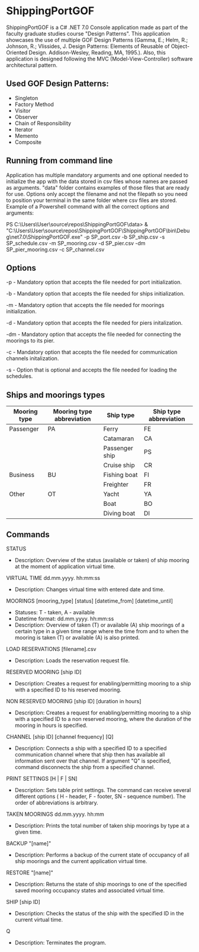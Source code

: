 # ShippingPortGOF

ShippingPortGOF is a C# .NET 7.0 Console application made as part of the faculty graduate studies course "Design Patterns". This application showcases the use of multiple GOF Design Patterns (Gamma, E.; Helm, R.; Johnson, R.; Vlissides, J. Design Patterns: Elements of Reusable of Object-Oriented Design. Addison-Wesley, Reading, MA, 1995.). Also, this application is designed following the MVC (Model-View-Controller) software architectural pattern. 

## Used GOF Design Patterns:

- Singleton
- Factory Method
- Visitor
- Observer
- Chain of Responsibility
- Iterator
- Memento
- Composite

## Running from command line

Application has multiple mandatory arguments and one optional needed to initialize the app with the data stored in csv files whose names are passed as arguments. "data" folder contains examples of those files that are ready for use. Options only accept the filename and not the filepath so you need to position your terminal in the same folder where csv files are stored. Example of a Powershell command with all the correct options and arguments:

PS C:\Users\User\source\repos\ShippingPortGOF\data> & "C:\Users\User\source\repos\ShippingPortGOF\ShippingPortGOF\bin\Debug\net7.0\ShippingPortGOF.exe" -p SP_port.csv -b SP_ship.csv -s SP_schedule.csv -m SP_mooring.csv -d SP_pier.csv -dm SP_pier_mooring.csv -c SP_channel.csv

## Options

-p - Mandatory option that accepts the file needed for port initialization.

-b - Mandatory option that accepts the file needed for ships initialization.

-m - Mandatory option that accepts the file needed for moorings initialization.

-d - Mandatory option that accepts the file needed for piers initalization.

-dm - Mandatory option that accepts the file needed for connecting the moorings to its pier.

-c - Mandatory option that accepts the file needed for communication channels initalization.

-s - Option that is optional and accepts the file needed for loading the schedules.

## Ships and moorings types
Mooring type | Mooring type abbreviation | Ship type | Ship type abbreviation
------------ | ------------------- | ----- | ---------------------
Passenger | PA | Ferry | FE
||| Catamaran | CA
||| Passenger ship | PS
||| Cruise ship | CR
Business | BU | Fishing boat | FI
||| Freighter | FR
Other | OT | Yacht | YA
||| Boat | BO
||| Diving boat | DI

## Commands
STATUS
- Description: Overview of the status (available or taken) of ship mooring at the moment of application virtual time.


VIRTUAL TIME dd.mm.yyyy. hh:mm:ss
- Description: Changes virtual time with entered date and time.

MOORINGS [mooring_type] [status] [datetime_from] [datetime_until]
- Statuses: T - taken, A - available
- Datetime format: dd.mm.yyyy. hh:mm:ss
- Description: Overview of taken (T) or available (A) ship moorings of a certain type in a given time range
where the time from and to when the mooring is taken (T) or available (A) is also printed.

LOAD RESERVATIONS [filename].csv
- Description: Loads the reservation request file.

RESERVED MOORING [ship ID]
- Description: Creates a request for enabling/permitting mooring to a ship with a specified ID
to his reserved mooring.

NON RESERVED MOORING [ship ID] [duration in hours]
- Description: Creates a request for enabling/permitting mooring to a ship with a specified ID
to a non reserved mooring, where the duration of the mooring in hours is specified.

CHANNEL [ship ID] [channel frequency] [Q]
- Description: Connects a ship with a specified ID to a specified communication channel where that ship then has available
all information sent over that channel. If argument "Q" is specified, command disconnects the ship from a specified channel.

PRINT SETTINGS [H | F | SN]
- Description: Sets table print settings. The command can receive several different options ( H -
header, F - footer, SN - sequence number). The order of abbreviations is arbitrary.

TAKEN MOORINGS dd.mm.yyyy. hh:mm
- Description: Prints the total number of taken ship moorings by type at a given time.

BACKUP "[name]"
- Description: Performs a backup of the current state of occupancy of all ship moorings and the current application virtual time.

RESTORE "[name]"
- Description: Returns the state of ship moorings to one of the specified saved mooring occupancy states and associated
virtual time.

SHIP [ship ID]
- Description: Checks the status of the ship with the specified ID in the current
virtual time.

Q
- Description: Terminates the program.
